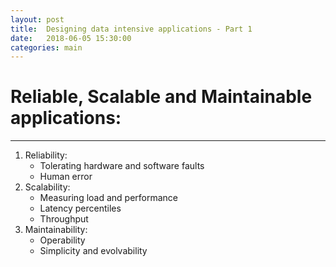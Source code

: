 ```yaml
---
layout: post
title:  Designing data intensive applications - Part 1
date:   2018-06-05 15:30:00
categories: main
---
```


# Reliable, Scalable and Maintainable applications:
---------------------------------------------------

1. Reliability:
   - Tolerating hardware and software faults
   - Human error
2. Scalability:
   - Measuring load and performance
   - Latency percentiles
   - Throughput
3. Maintainability:
   - Operability
   - Simplicity and evolvability

